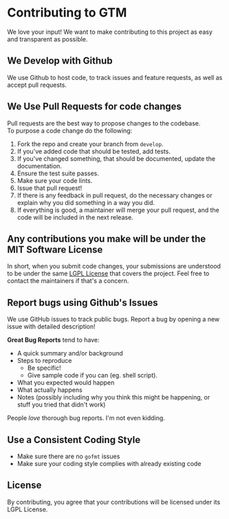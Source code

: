 # Contributing to GTM
We love your input! We want to make contributing to this project as easy and transparent as possible.

## We Develop with Github
We use Github to host code, to track issues and feature requests, as well as accept pull requests.

## We Use Pull Requests for code changes
Pull requests are the best way to propose changes to the codebase.  
To purpose a code change do the following:

1. Fork the repo and create your branch from `develop`.
2. If you've added code that should be tested, add tests.
3. If you've changed something, that should be documented, update the documentation.
4. Ensure the test suite passes.
5. Make sure your code lints.
6. Issue that pull request!
7. If there is any feedback in pull request, do the necessary changes or explain why you did something in a way you did.
8. If everything is good, a maintainer will merge your pull request, and the code will be included in the next release.

## Any contributions you make will be under the MIT Software License
In short, when you submit code changes, your submissions are understood to be under the same [LGPL License](http://choosealicense.com/licenses/lgpl/) that covers the project.
Feel free to contact the maintainers if that's a concern.

## Report bugs using Github's Issues
We use GitHub issues to track public bugs. Report a bug by opening a new issue with detailed description!

**Great Bug Reports** tend to have:

- A quick summary and/or background
- Steps to reproduce
    - Be specific!
    - Give sample code if you can (eg. shell script).
- What you expected would happen
- What actually happens
- Notes (possibly including why you think this might be happening, or stuff you tried that didn't work)

People *love* thorough bug reports. I'm not even kidding.

## Use a Consistent Coding Style

* Make sure there are no `gofmt` issues
* Make sure your coding style complies with already existing code

## License
By contributing, you agree that your contributions will be licensed under its LGPL License.